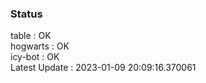 ### Status


table : OK  
hogwarts : OK  
icy-bot : OK  
Latest Update : 2023-01-09 20:09:16.370061
